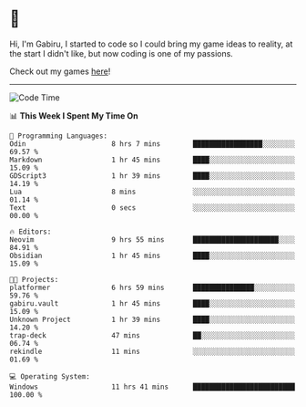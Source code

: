 # 🐀

Hi, I'm Gabiru, I started to code so I could bring my game ideas to reality, at the start I didn't like, but now coding is one of my passions.

Check out my games [here](https://gabiru.art/projetos/)!

---

<!--START_SECTION:waka-->
![Code Time](http://img.shields.io/badge/Code%20Time-634%20hrs%2036%20mins-blue)

📊 **This Week I Spent My Time On** 

```text
💬 Programming Languages: 
Odin                     8 hrs 7 mins        █████████████████░░░░░░░░   69.57 % 
Markdown                 1 hr 45 mins        ████░░░░░░░░░░░░░░░░░░░░░   15.09 % 
GDScript3                1 hr 39 mins        ████░░░░░░░░░░░░░░░░░░░░░   14.19 % 
Lua                      8 mins              ░░░░░░░░░░░░░░░░░░░░░░░░░   01.14 % 
Text                     0 secs              ░░░░░░░░░░░░░░░░░░░░░░░░░   00.00 % 

🔥 Editors: 
Neovim                   9 hrs 55 mins       █████████████████████░░░░   84.91 % 
Obsidian                 1 hr 45 mins        ████░░░░░░░░░░░░░░░░░░░░░   15.09 % 

🐱‍💻 Projects: 
platformer               6 hrs 59 mins       ███████████████░░░░░░░░░░   59.76 % 
gabiru.vault             1 hr 45 mins        ████░░░░░░░░░░░░░░░░░░░░░   15.09 % 
Unknown Project          1 hr 39 mins        ████░░░░░░░░░░░░░░░░░░░░░   14.20 % 
trap-deck                47 mins             ██░░░░░░░░░░░░░░░░░░░░░░░   06.74 % 
rekindle                 11 mins             ░░░░░░░░░░░░░░░░░░░░░░░░░   01.69 % 

💻 Operating System: 
Windows                  11 hrs 41 mins      █████████████████████████   100.00 % 
```


<!--END_SECTION:waka-->
